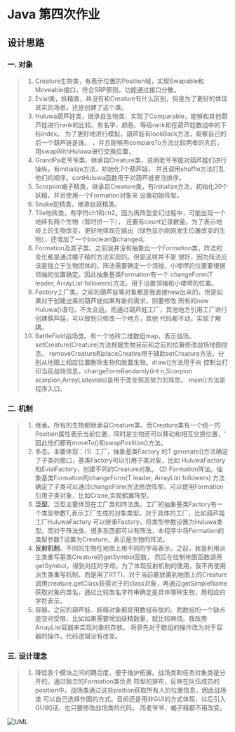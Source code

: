 # Java 第四次作业
## 设计思路
### 一. 对象
>1. Creature生物类，有表示位置的Position域，实现Swapable和Moveable接口，符合SRP原则，功能通过接口分散。
>3. Evial类，妖精类，并没有和Creature有什么区别，但是为了更好的体现真实的场景，还是创建了这个类。
>2. Huluwa葫芦娃类，继承自生物类，实现了Comparable<Huluwa>，能够和其他葫芦娃进行rank的比较。有名字、颜色、等级rank和在葫芦娃数组中的下标index。
>为了更好地进行模拟，葫芦娃有lookBack方法，观察自己的后一个葫芦娃是谁。
>，并且能够用compareTo方法比较两者的先后，用swapWithHuluwa进行交换位置，
>3. GrandPa老爷爷类，继承自Creature类，说明老爷爷能对葫芦娃们进行操纵，有initialize方法，初始化7个葫芦娃，
>并且调用shuffle方法打乱他们的顺序。sortHuluwa函数用于对葫芦娃冒泡排序。
>5. Scorpion蝎子精类，继承自Creature类，有initialize方法，初始化20个妖精，并且使用一个Formation对象来
>设置初始阵型。
>6. Snake蛇精类，继承自妖精类。
>9. Tile地砖类，有字符ch1和ch2。因为再阵型变幻过程中，可能出现一个地砖有两个生物（暂时挤一下），
>还要有count记录数量。为了表示地砖上的生物改变，更好地体现在输出（绿色显示刚刚发生位置改变的生物），还增加了一个boolean值changed。
>10. Formation及其子类。之前我并没有抽象出一个Formation类，阵法的变化都是通过蝎子精的方法实现的。但是这样并不是
>很好，因为阵法应该是独立于生物团体的。阵法需要确定一个领袖，小喽啰的位置要根据领袖的位置确定。因此抽象基类Formation有一个
>changeForm(T leader, ArrayList<T> followers)方法，用于设置领袖和小喽啰的位置。
>11. Factory工厂类。之前的葫芦娃等对象都是我直接new出来的，但是如果对于创建出来的葫芦娃如果有新的需求，则要修改
>所有的new Huluwa()语句，不太合适。而通过葫芦娃工厂，其他地方引用工厂进行创建葫芦娃，可以做到只修改一个地方，其他
>代码都不动，实现了解耦。
>10. BattleField战场类。有一个地砖二维数组map，表示战场。setCreature(Creature)方法根据生物目前和之前的位置修改战场地图信息。
>removeCreature和placeCreatire用于辅助setCreature方法，分别从地图上相应位置删除生物和放置生物。draw()方法用于向
>控制台打印当前战场信息。changeFormRandomly(int n,Scorpion scorpion,ArrayList<Creature>evials)是用于改变邪恶势力的阵型。
>main()方法是程序入口。

### 二. 机制
> 1. 继承。所有的生物都继承自Creature类，而Creature类有一个统一的Position属性表示当前位置，同时是生物还可以移动和相互交换位置，‘
>因此他们都有moveTo()和swapPosition()方法。
> 2. 多态。主要体现：(1). 工厂，抽象基类Factory<T> 的T generate()方法确定了子类的接口，基类Factory可以引用子类对象，比如
>HuluwaFactory和EvialFactory，创建不同的Creature对象。 (2) Formation阵法。抽象基类Formation<T>的changeForm(T leader, ArrayList<T> followers)
>方法确定了子类可以通过changeForm方法修改阵型。可以使用Formation引用子类对象，比如Crane,实现鹤翼阵型。
> 3. **泛型**。泛型主要体现在工厂类和阵法类。工厂的抽象基类Factory有一个类型参数T,表示工厂生成的对象类型。对于具体的工厂，比如葫芦娃工厂HuluwaFactory
>可以继承Factory<Huluwa>，将类型参数设置为Huluwa类型。而对于阵法类，很多东西都可以有阵法，本程序中将Formation的类型参数T设置为Creature，表示是生物的阵法。
>4. **反射机制**。不同的生物在地图上用不同的字母表示，之前，我是利用派生类重写基类Creature的getSymbol函数，
>然后在绘制地图函数调用getSymbol，得到对应的字母。为了体现反射机制的使用，我不再使用派生类重写机制，而是用了RTTI，对于当前要放置到地图上的Creature
>调用creature.getClass获得对于的class对象，再通过getSimpleName获取对象的类名，通过比较类名字符串确定是具体哪种生物，用相应的字符表示。
> 5. 容器。之前的葫芦娃、妖精对象都是用数组存放的。而数组的一个缺点是空间受限，比如如果需要增加妖精数量，就比较麻烦。我改用ArrayList容器来实现对象的存放。
>将原先对于数组的操作改为对于容器的操作，代码逻辑没有改变。
### 三. 设计理念 
> 1. 降低各个模块之间的耦合度，便于维护拓展。战场类和任务对象类是分开的，通过独立的Formation类负责
>阵型的排布，反映在队伍成员的position中。战场类通过这些pisition获取所有人的位置信息，因此战场类
>可以自己选择作图的方式。目前还是用非GUI的方式体现，以后引入GUI的话，也只要修改战场类的代码，
>而老爷爷、蝎子精都不用改变。

![UML](https://github.com/mqchenliang/java-2019-homeworks/blob/master/4-Types/171860525%20%E9%99%88%E5%96%84%E6%A2%81/hw4.png)
